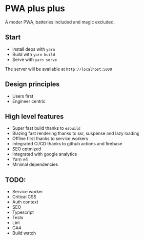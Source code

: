 # PWA plus plus

A moder PWA, batteries included and magic excluded.

## Start

- Install deps with `yarn`
- Build with `yarn build`
- Serve with `yarn serve`

The server will be available at `http://localhost:5000`

## Design principles

- Users first
- Engineer centric

## High level features

- Super fast build thanks to `esbuild`
- Blazing fast rendering thanks to ssr, suspense and lazy loading
- Offline first thanks to service workers
- Integrated CI/CD thanks to github actions and firebase
- SEO optmized
- Integrated with google analytics
- Yarn v4
- Minimal dependencies


## TODO:

- Service worker
- Critical CSS
- Auth context
- SEO
- Typescript
- Tests
- Lint
- GA4
- Build watch
